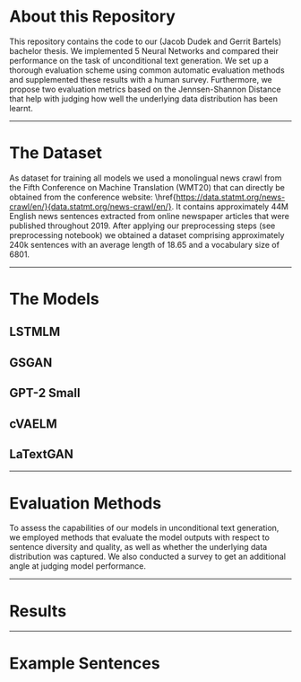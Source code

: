 # About this Repository

This repository contains the code to our (Jacob Dudek and Gerrit Bartels) bachelor thesis. We implemented 5 Neural Networks and compared their performance on the task of unconditional text generation. We set up a thorough evaluation scheme using common automatic evaluation methods and supplemented these results with a human survey. Furthermore, we propose two evaluation metrics based on the Jennsen-Shannon Distance that help with judging how well the underlying data distribution has been learnt. 

---
# The Dataset

As dataset for training all models we used a monolingual news crawl from the Fifth Conference on Machine Translation (WMT20) that can directly be obtained from the conference website: \href{https://data.statmt.org/news-crawl/en/}{data.statmt.org/news-crawl/en/}. It contains approximately 44M English news sentences extracted from online newspaper articles that were published throughout 2019. After applying our preprocessing steps (see preprocessing notebook) we obtained a dataset comprising approximately 240k sentences with an average length of 18.65 and a vocabulary size of 6801.

---
# The Models

## LSTMLM

## GSGAN

## GPT-2 Small

## cVAELM

## LaTextGAN


---
# Evaluation Methods
To assess the capabilities of our models in unconditional text generation, we employed methods that evaluate the model outputs with respect to sentence diversity and quality, as well as whether the underlying data distribution was captured. We also conducted a survey to get an additional angle at judging model performance.


---
# Results


---
# Example Sentences
